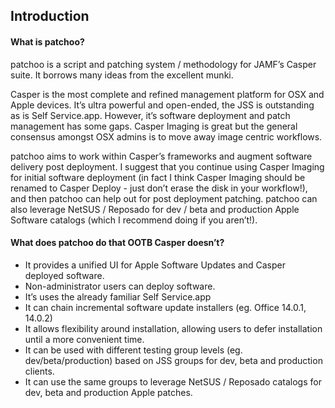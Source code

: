 Introduction
------------
#### What is patchoo?  

patchoo is a script and patching system / methodology for JAMF’s Casper suite. It borrows many ideas from the excellent munki.  

Casper is the most complete and refined management platform for OSX and Apple devices. It’s ultra powerful and open-ended, the JSS is outstanding as is Self Service.app. However, it’s software deployment and patch management has some  gaps. Casper Imaging is great but the general consensus amongst OSX admins is to move away image centric workflows.   

patchoo aims to work within Casper’s frameworks and augment software delivery post deployment. I suggest that you continue using Casper Imaging for initial software deployment (in fact I think Casper Imaging should be renamed to Casper Deploy - just don’t erase the disk in your workflow!), and then patchoo can help out for post deployment patching.
patchoo can also leverage NetSUS / Reposado for dev / beta and production Apple Software catalogs (which I recommend doing if you aren’t!).   

#### What does patchoo do that OOTB Casper doesn’t?

* It provides a unified UI for Apple Software Updates and Casper deployed software.
* Non-administrator users can deploy software.
* It’s uses the already familiar Self Service.app
* It can chain incremental software update installers (eg. Office 14.0.1, 14.0.2)
* It allows flexibility around installation, allowing users to defer installation until a more convenient time.
* It can be used with different testing group levels (eg. dev/beta/production) based on JSS groups for dev, beta and production clients.
* It can use the same groups to leverage NetSUS / Reposado catalogs for dev, beta and production Apple patches.
